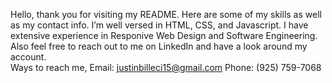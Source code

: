  Hello, thank you for visiting my README. Here are some of my skills as well as my contact info.
 I’m well versed in HTML, CSS, and Javascript.
 I have extensive experience in Responive Web Design and Software Engineering.
 Also feel free to reach out to me on LinkedIn and have a look around my account.  
 Ways to reach me, Email: justinbilleci15@gmail.com Phone: (925) 759-7068 
